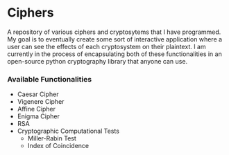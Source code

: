 # Ciphers
A repository of various ciphers and cryptosytems that I have programmed. My goal is to eventually create some sort of interactive application where a user can see the effects of each cryptosystem on their plaintext. I am currently in the process of encapsulating both of these functionalities in an open-source python cryptography library that anyone can use. 

### Available Functionalities
  - Caesar Cipher
  - Vigenere Cipher
  - Affine Cipher
  - Enigma Cipher
  - RSA
  - Cryptographic Computational Tests
    - Miller-Rabin Test
    - Index of Coincidence
  
